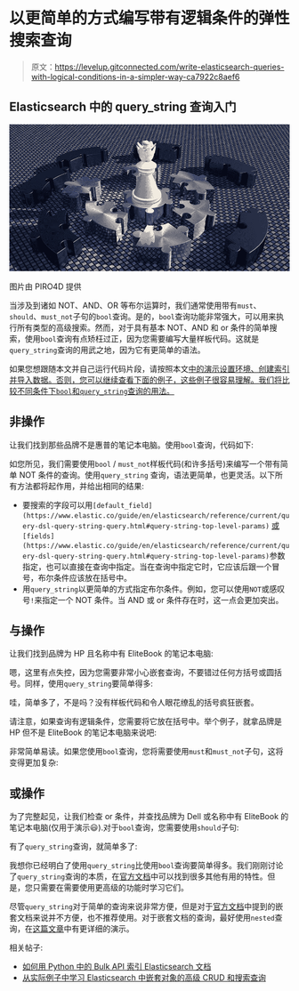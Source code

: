 # 以更简单的方式编写带有逻辑条件的弹性搜索查询

> 原文：<https://levelup.gitconnected.com/write-elasticsearch-queries-with-logical-conditions-in-a-simpler-way-ca7922c8aef6>

## Elasticsearch 中的 query_string 查询入门

![](img/5cec3b68e0e62732e6e7c198197f756f.png)

图片由 PIRO4D 提供

当涉及到诸如 NOT、AND、OR 等布尔运算时，我们通常使用带有`must`、`should`、`must_not`子句的`bool`查询。是的，`bool`查询功能非常强大，可以用来执行所有类型的高级搜索。然而，对于具有基本 NOT、AND 和 or 条件的简单搜索，使用`bool`查询有点矫枉过正，因为您需要编写大量样板代码。这就是`query_string`查询的用武之地，因为它有更简单的语法。

如果您想跟随本文并自己运行代码片段，请按照本文[中的演示设置环境、创建索引并导入数据。否则，您可以继续查看下面的例子，这些例子很容易理解。我们将比较不同条件下`bool`和`query_string`查询的用法。](https://medium.com/p/b5bb01ed3824)

## 非操作

让我们找到那些品牌不是惠普的笔记本电脑。使用`bool`查询，代码如下:

如您所见，我们需要使用`bool` / `must_not`样板代码(和许多括号)来编写一个带有简单 NOT 条件的查询。使用`query_string` 查询，语法更简单，也更灵活。以下所有方法都将起作用，并给出相同的结果:

*   要搜索的字段可以用`[default_field](https://www.elastic.co/guide/en/elasticsearch/reference/current/query-dsl-query-string-query.html#query-string-top-level-params)` [或](https://www.elastic.co/guide/en/elasticsearch/reference/current/query-dsl-query-string-query.html#query-string-top-level-params) `[fields](https://www.elastic.co/guide/en/elasticsearch/reference/current/query-dsl-query-string-query.html#query-string-top-level-params)`参数指定，也可以直接在查询中指定。当在查询中指定它时，它应该后跟一个冒号，布尔条件应该放在括号中。
*   用`query_string`以更简单的方式指定布尔条件。例如，您可以使用`NOT`或感叹号`!`来指定一个 NOT 条件。当 AND 或 or 条件存在时，这一点会更加突出。

## 与操作

让我们找到品牌为 HP 且名称中有 EliteBook 的笔记本电脑:

嗯，这里有点失控，因为您需要非常小心嵌套查询，不要错过任何方括号或圆括号。同样，使用`query_string`要简单得多:

哇，简单多了，不是吗？没有样板代码和令人眼花缭乱的括号疯狂嵌套。

请注意，如果查询有逻辑条件，您需要将它放在括号中。举个例子，就拿品牌是 HP 但不是 EliteBook 的笔记本电脑来说吧:

非常简单易读。如果您使用`bool`查询，您将需要使用`must`和`must_not`子句，这将变得更加复杂:

## 或操作

为了完整起见，让我们检查 or 条件，并查找品牌为 Dell 或名称中有 EliteBook 的笔记本电脑(仅用于演示😃).对于`bool`查询，您需要使用`should`子句:

有了`query_string`查询，就简单多了:

我想你已经明白了使用`query_string`比使用`bool`查询要简单得多。我们刚刚讨论了`query_string`查询的本质，在[官方文档](https://www.elastic.co/guide/en/elasticsearch/reference/current/query-dsl-query-string-query.html)中可以找到很多其他有用的特性。但是，您只需要在需要使用更高级的功能时学习它们。

尽管`query_string`对于简单的查询来说非常方便，但是对于[官方文档](https://www.elastic.co/guide/en/elasticsearch/reference/current/query-dsl-query-string-query.html#query-string-nested)中提到的嵌套文档来说并不方便，也不推荐使用。对于嵌套文档的查询，最好使用`nested`查询，在[这篇文章](https://lynn-kwong.medium.com/learn-advanced-crud-and-search-queries-for-nested-objects-in-elasticsearch-from-practical-examples-7aebc1408d6f)中有更详细的演示。

相关帖子:

*   [如何用 Python 中的 Bulk API 索引 Elasticsearch 文档](https://medium.com/p/b5bb01ed3824)
*   [从实际例子中学习 Elasticsearch 中嵌套对象的高级 CRUD 和搜索查询](https://lynn-kwong.medium.com/learn-advanced-crud-and-search-queries-for-nested-objects-in-elasticsearch-from-practical-examples-7aebc1408d6f)